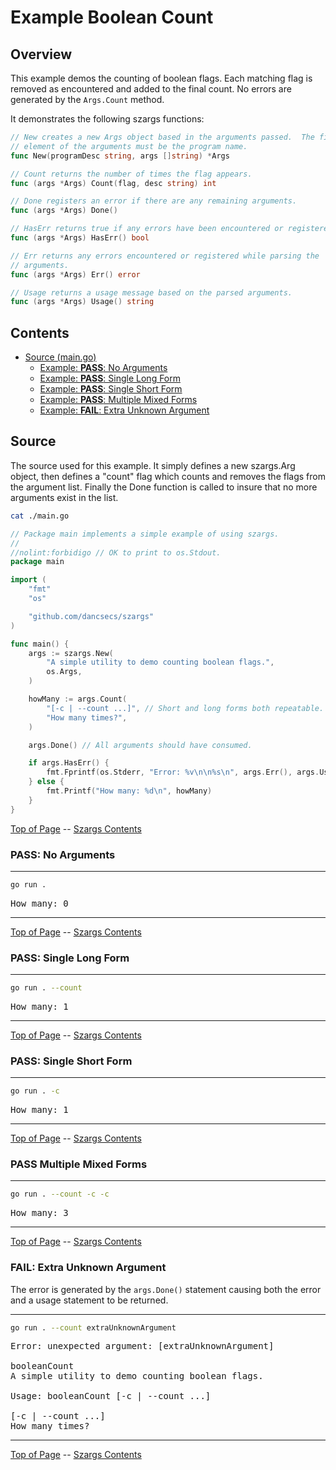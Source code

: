 <!--- gotomd::Auto:: See github.com/dancsecs/gotomd **DO NOT MODIFY** -->

<!---
   Szerszam argument library: szargs.
   Copyright (C) 2024  Leslie Dancsecs

   This program is free software: you can redistribute it and/or modify
   it under the terms of the GNU General Public License as published by
   the Free Software Foundation, either version 3 of the License, or
   (at your option) any later version.

   This program is distributed in the hope that it will be useful,
   but WITHOUT ANY WARRANTY; without even the implied warranty of
   MERCHANTABILITY or FITNESS FOR A PARTICULAR PURPOSE.  See the
   GNU General Public License for more details.

   You should have received a copy of the GNU General Public License
   along with this program.  If not, see <https://www.gnu.org/licenses/>.
-->

# Example Boolean Count


## Overview

This example demos the counting of boolean flags.  Each matching flag is
removed as encountered and added to the final count.  No errors are generated
by the ```Args.Count``` method.

It demonstrates the following szargs functions:

<!--- gotomd::Bgn::dcln::./../../New Args.Count Args.Done Args.HasErr Args.Err Args.Usage -->
```go
// New creates a new Args object based in the arguments passed.  The first
// element of the arguments must be the program name.
func New(programDesc string, args []string) *Args

// Count returns the number of times the flag appears.
func (args *Args) Count(flag, desc string) int

// Done registers an error if there are any remaining arguments.
func (args *Args) Done()

// HasErr returns true if any errors have been encountered or registered.
func (args *Args) HasErr() bool

// Err returns any errors encountered or registered while parsing the
// arguments.
func (args *Args) Err() error

// Usage returns a usage message based on the parsed arguments.
func (args *Args) Usage() string
```
<!--- gotomd::End::dcln::./../../New Args.Count Args.Done Args.HasErr Args.Err Args.Usage -->

## Contents

- [Source (main.go)](#source)
    - [Example: **PASS**: No Arguments](#pass-no-arguments)
    - [Example: **PASS**: Single Long Form](#pass-single-long-form)
    - [Example: **PASS**: Single Short Form](#pass-single-short-form)
    - [Example: **PASS**: Multiple Mixed Forms](#pass-multiple-mixed-forms)
    - [Example: **FAIL**: Extra Unknown Argument](#fail-extra-unknown-argument)


## Source

The source used for this example.  It simply defines a new szargs.Arg object,
then defines a "count" flag which counts and removes the flags from the
argument list.  Finally the Done function is called to insure that no more
arguments exist in the list.

<!--- gotomd::Bgn::file::./main.go -->
```bash
cat ./main.go
```

```go
// Package main implements a simple example of using szargs.
//
//nolint:forbidigo // OK to print to os.Stdout.
package main

import (
    "fmt"
    "os"

    "github.com/dancsecs/szargs"
)

func main() {
    args := szargs.New(
        "A simple utility to demo counting boolean flags.",
        os.Args,
    )

    howMany := args.Count(
        "[-c | --count ...]", // Short and long forms both repeatable.
        "How many times?",
    )

    args.Done() // All arguments should have consumed.

    if args.HasErr() {
        fmt.Fprintf(os.Stderr, "Error: %v\n\n%s\n", args.Err(), args.Usage())
    } else {
        fmt.Printf("How many: %d\n", howMany)
    }
}
```
<!--- gotomd::End::file::./main.go -->

[Top of Page](#example-boolean-count) --
[Szargs Contents](../../README.md#contents)

### **PASS**: No Arguments

<!--- gotomd::Bgn::run::./. -->
---
```bash
go run .
```

<pre>
How many: 0
</pre>
---
<!--- gotomd::End::run::./. -->

[Top of Page](#example-boolean-count) --
[Szargs Contents](../../README.md#contents)

### **PASS**: Single Long Form

<!--- gotomd::Bgn::run::./. --count -->
---
```bash
go run . --count
```

<pre>
How many: 1
</pre>
---
<!--- gotomd::End::run::./. --count -->

[Top of Page](#example-boolean-count) --
[Szargs Contents](../../README.md#contents)

### **PASS**: Single Short Form

<!--- gotomd::Bgn::run::./. -c -->
---
```bash
go run . -c
```

<pre>
How many: 1
</pre>
---
<!--- gotomd::End::run::./. -c -->

[Top of Page](#example-boolean-count) --
[Szargs Contents](../../README.md#contents)

### PASS Multiple Mixed Forms

<!--- gotomd::Bgn::run::./. --count -c -c -->
---
```bash
go run . --count -c -c
```

<pre>
How many: 3
</pre>
---
<!--- gotomd::End::run::./. --count -c -c -->

[Top of Page](#example-boolean-count) --
[Szargs Contents](../../README.md#contents)

### **FAIL**: Extra Unknown Argument

The error is generated by the ```args.Done()``` statement causing both the
error and a usage statement to be returned.

<!--- gotomd::Bgn::run::./. --count extraUnknownArgument -->
---
```bash
go run . --count extraUnknownArgument
```

<pre>
Error: unexpected argument: [extraUnknownArgument]

booleanCount
A simple utility to demo counting boolean flags.

Usage: booleanCount [-c | --count ...]

[-c | --count ...]
How many times?
</pre>
---
<!--- gotomd::End::run::./. --count extraUnknownArgument -->

[Top of Page](#example-boolean-count) --
[Szargs Contents](../../README.md#contents)

